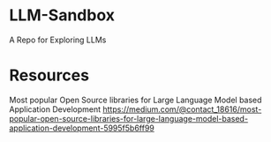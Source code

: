 # LLM-Sandbox
A Repo for Exploring LLMs

# Resources
Most popular Open Source libraries for Large Language Model based Application Development
https://medium.com/@contact_18616/most-popular-open-source-libraries-for-large-language-model-based-application-development-5995f5b6ff99

